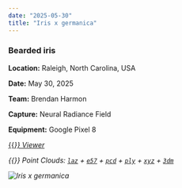 ```yaml
---
date: "2025-05-30"
title: "Iris x germanica"
---
```


### Bearded iris

**Location:** Raleigh, North Carolina, USA

**Date:** May 30, 2025

**Team:** Brendan Harmon

**Capture:** Neural Radiance Field

**Equipment:** Google Pixel 8

[{{<i class="fas fa-braille">}} Viewer](https://xyz.cct.lsu.edu/data/cloud-forest/iris-germanica-01/iris-germanica-01.html "Iris x germanica viewer")

{{<i class="ms ms-database">}} Point Clouds:
[``laz``](https://xyz.cct.lsu.edu/data/cloud-forest/iris-germanica-01/iris-germanica-01.laz "Iris x germanica LAZ")
+ 
[``e57``](https://xyz.cct.lsu.edu/data/cloud-forest/iris-germanica-01/iris-germanica-01.e57 "Iris x germanica E57")
+ 
[``pcd``](https://xyz.cct.lsu.edu/data/cloud-forest/iris-germanica-01/iris-germanica-01.pcd "Iris x germanica PCD")
+ 
[``ply``](https://xyz.cct.lsu.edu/data/cloud-forest/iris-germanica-01/iris-germanica-01.ply "Iris x germanica PLY")
+ 
[``xyz``](https://xyz.cct.lsu.edu/data/cloud-forest/iris-germanica-01/iris-germanica-01.xyz "Iris x germanica XYZ")
+ 
[``3dm``](https://xyz.cct.lsu.edu/data/cloud-forest/iris-germanica-01/iris-germanica-01.3dm "Iris x germanica 3DM")

![Iris x germanica](../iris-germanica-01.webp)
